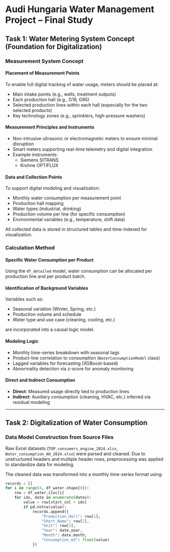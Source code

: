 # Audi Hungaria Water Management Project – Final Study

## Task 1: Water Metering System Concept (Foundation for Digitalization)

### Measurement System Concept

#### Placement of Measurement Points
To enable full digital tracking of water usage, meters should be placed at:
- Main intake points (e.g., wells, treatment outputs)
- Each production hall (e.g., G19, G95)
- Selected production lines within each hall (especially for the two selected products)
- Key technology zones (e.g., sprinklers, high-pressure washers)

#### Measurement Principles and Instruments
- Non-intrusive ultrasonic or electromagnetic meters to ensure minimal disruption
- Smart meters supporting real-time telemetry and digital integration
- Example instruments: 
  - Siemens SITRANS
  - Krohne OPTIFLUX

#### Data and Collection Points
To support digital modeling and visualization:
- Monthly water consumption per measurement point
- Production hall mapping
- Water types (industrial, drinking)
- Production volume per line (for specific consumption)
- Environmental variables (e.g., temperature, shift data)

All collected data is stored in structured tables and time-indexed for visualization.

### Calculation Method

#### Specific Water Consumption per Product
Using the `df_detailed` model, water consumption can be allocated per production line and per product batch.

#### Identification of Background Variables
Variables such as:
- Seasonal variation (Winter, Spring, etc.)
- Production volume and schedule
- Water type and use case (cleaning, cooling, etc.)

are incorporated into a causal logic model.

#### Modeling Logic
- Monthly time-series breakdown with seasonal tags
- Product-line correlation to consumption (`WaterConsumptionModel` class)
- Lagged variables for forecasting (XGBoost-based)
- Abnormality detection via z-score for anomaly monitoring

#### Direct and Indirect Consumption
- **Direct**: Measured usage directly tied to production lines
- **Indirect**: Auxiliary consumption (cleaning, HVAC, etc.) inferred via residual modeling

---

## Task 2: Digitalization of Water Consumption

### Data Model Construction from Source Files
Raw Excel datasets (`TOP_consumers_engine_2024.xlsx`, `Water_consumption_AH_2024.xlsx`) were parsed and cleaned. Due to unstructured headers and multiple header rows, preprocessing was applied to standardize data for modeling.

The cleaned data was transformed into a monthly time-series format using:

```python
records = []
for i in range(4, df_water.shape[0]):
    row = df_water.iloc[i]
    for idx, date in enumerate(dates):
        value = row[start_col + idx]
        if pd.notna(value):
            records.append({
                "Production_Hall": row[1],
                "Short_Name": row[2],
                "Unit": row[3],
                "Year": date.year,
                "Month": date.month,
                "Consumption_m3": float(value)
            })
